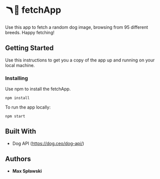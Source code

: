 # 🪃🐶 fetchApp

Use this app to fetch a random dog image, browsing from 95 different breeds. Happy fetching!

## Getting Started

Use this instructions to get you a copy of the app up and running on your local machine.

### Installing

Use npm to install the fetchApp.

```
npm install
```

To run the app locally:

```
npm start
```

## Built With

- Dog API (https://dog.ceo/dog-api/)

## Authors

- **Max Spławski**
